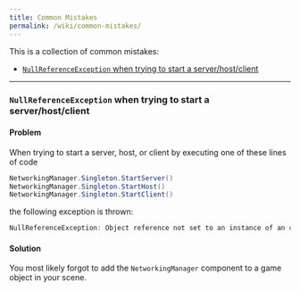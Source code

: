 ```yaml
---
title: Common Mistakes
permalink: /wiki/common-mistakes/
---
```


This is a collection of common mistakes:

- [`NullReferenceException` when trying to start a server/host/client](#err-001)

---

### <a name="err-001"></a>`NullReferenceException` when trying to start a server/host/client

#### Problem
When trying to start a server, host, or client by executing one of these lines of code

```csharp
NetworkingManager.Singleton.StartServer()
NetworkingManager.Singleton.StartHost()
NetworkingManager.Singleton.StartClient()
```

the following exception is thrown:

```csharp
NullReferenceException: Object reference not set to an instance of an object
```

#### Solution
You most likely forgot to add the `NetworkingManager` component to a game object in your scene.
